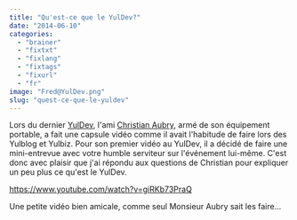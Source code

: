 ```yaml
---
title: "Qu'est-ce que le YulDev?"
date: "2014-06-10"
categories: 
  - "brainer"
  - "fixtxt"
  - "fixlang"
  - "fixtags"
  - "fixurl"
  - "fr"
image: "Fred@YulDev.png"
slug: "quest-ce-que-le-yuldev"
---
```


Lors du dernier [YulDev](https://www.meetup.com/YulDev/ "Site Web du YulDev"), l'ami [Christian Aubry](https://twitter.com/christianaubry "Compte Twitter de Christian Aubry"), armé de son équipement portable, a fait une capsule vidéo comme il avait l'habitude de faire lors des Yulblog et Yulbiz. Pour son premier vidéo au YulDev, il a décidé de faire une mini-entrevue avec votre humble serviteur sur l'événement lui-même. C'est donc avec plaisir que j'ai répondu aux questions de Christian pour expliquer un peu plus ce qu'est le YulDev.

https://www.youtube.com/watch?v=giRKb73PraQ

Une petite vidéo bien amicale, comme seul Monsieur Aubry sait les faire...
